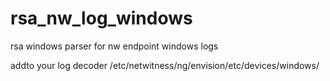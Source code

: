 # rsa_nw_log_windows
rsa windows parser for nw endpoint windows logs

addto your log decoder
/etc/netwitness/ng/envision/etc/devices/windows/
